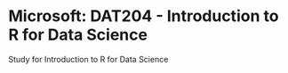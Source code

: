 # Microsoft: DAT204 - Introduction to R for Data Science
Study for Introduction to R for Data Science
